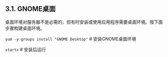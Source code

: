 ## 3.1. GNOME桌面

桌面环境对服务器不是必需的，但有时安装或使用应用程序需要桌面环境。按下面步骤构建桌面环境。

`yum -y groups install "GNOME Desktop"` # 安装GNOME桌面环境

`startx` # 安装后运行




